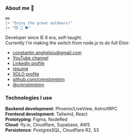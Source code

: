 ### About me 👋

```elixir
me
|> "Enjoy the great outdoors!"
|> "😼 🌲 🐕"
```

Developer since IE 6 era, self-taught.<br />
Currently I'm making the switch from node.js to do full Elixir.

- <constantin.angheloiu@gmail.com>
- [YouTube channel](https://youtube.com/@cmnstmntmn)
- [Linkedin profile](https://www.linkedin.com/in/constantin-angheloiu-9b544a189/)
- [resume](https://gist.github.com/cmnstmntmn/49158412f5bde8d3925e08e141273345)
- [XOLO profile](https://app.xolo.io/profile/constantin.angheloiu?lang=en)
- [github.com/cmnstmntmn](http://github.com/cmnstmntmn)
- [@cmnstmntmn](https://twitter.com/cmnstmntmn)

### Technologies I use

**Backend development**: Phoenix/LiveView, Astro/tRPC <br />
**Frontend development**: Tailwind, React<br />
**Prototyping**: Figma, NodeRed<br />
**Cloud**: fly.io, Cloudflare, Supabase, AWS<br />
**Persistence**: PostgresSQL, Cloudflare R2, S3
